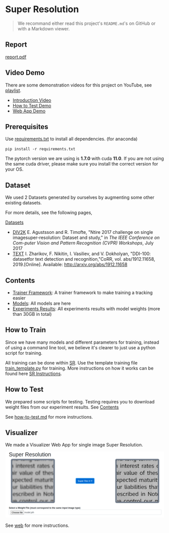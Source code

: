 # Super Resolution

> We recommand either read this project's `README.md`'s on GitHub or with a Markdown viewer.
## Report
[report.pdf](./report.pdf)

## Video Demo

There are some demonstration videos for this project on YouTube, see [playlist](https://www.youtube.com/playlist?list=PLUxw2JoWliip9Cin-sho2xMPRpKqa89Tz).

- [Introduction Video](https://youtu.be/IncGhJ3bBMQ)
- [How to Test Demo](https://youtu.be/oldS47apL7s)
- [Web App Demo](https://youtu.be/lhL6jEjBWXw)

## Prerequisites

Use [requirements.txt](./requirements.txt) to install all dependencies. (for anaconda)

`pip install -r requirements.txt`

The pytorch version we are using is **1.7.0** with cuda **11.0**. If you are not using the same cuda driver, please make sure you install the correct version for your OS.

## Dataset
We used 2 Datasets generated by ourselves by augmenting some other existing datasets.

For more details, see the following pages,

[Datasets](./datasets)
- [DIV2K](./datasets/DIV2K) E.  Agustsson  and  R.  Timofte,  "Ntire  2017  challenge  on  single  imagesuper-resolution: Dataset and study," in *The IEEE Conference on Com-puter Vision and Pattern Recognition (CVPR) Workshops*, July 2017
- [TEXT](./datasets/TEXT) I. Zharikov, F. Nikitin, I. Vasiliev, and V. Dokholyan, "DDI-100: datasetfor  text  detection  and  recognition,"CoRR,  vol.  abs/1912.11658,  2019.[Online]. Available: http://arxiv.org/abs/1912.11658


## Contents

- [Trainer Framework](./SR): A trainer framework to make training a tracking easier
- [Models](./SR/model): All models are here
- [Experiments Results](https://onedrive.live.com/?authkey=%21AFA6I61NVeysBP8&id=7A78FD2CB5D891D5%21161697&cid=7A78FD2CB5D891D5): All experiments results with model weights (more than 30GB in total)

## How to Train

Since we have many models and different parameters for training, instead of using a command line tool, we believe it's clearer to just use a python script for training.

All training can be done within [SR](./SR). Use the template training file [train_template.py](./SR/train_template.py) for training. More instructions on how it works can be found here [SR Instructions](./SR/README.md).


## How to Test

We prepared some scripts for testing. Testing requires you to download weight files from our experiment results. See [Contents](#contents)

See [how-to-test.md](./how-to-test.md) for more instructions.

## Visualizer

We made a Visualizer Web App for single image Super Resolution.

![image-20201218174628302](web/README.assets/image-20201218174823024.png)

See [web](./web/README.md) for more instructions.

